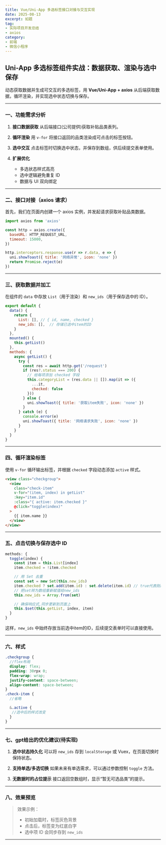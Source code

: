 ```yaml
---
title: Vue/Uni-App 多选标签接口对接与交互实现
date: 2025-08-13
excerpt: 如题
tag: 
- 实际项目开发总结
- axios
category:
- 前端
- 微信小程序
---
```

## Uni-App 多选标签组件实战：数据获取、渲染与选中保存

动态获取数据并生成可交互的多选标签，用 **Vue/Uni-App + axios** 从后端获取数据，循环渲染，并实现选中状态切换与保存。

---

### 一、功能需求分析

1. **接口数据获取**
   从后端接口(公司提供)获取补贴品类表列。

2. **循环渲染**
   用 `v-for` 将接口返回的品类渲染成可点击的标签按钮。

3. **选中交互**
   点击标签时切换选中状态，并保存到数组，供后续提交表单使用。

4. **扩展优化**

   * 多选状态样式高亮
   * 选中逻辑避免重复 ID
   * 数据与 UI 双向绑定

---

### 二、接口对接（axios 请求）

首先，我们在页面内创建一个 axios 实例，并发起请求获取补贴品类数据。

```js
import axios from 'axios'

const http = axios.create({
  baseURL: HTTP_REQUEST_URL,
  timeout: 15000,
})

http.interceptors.response.use(r => r.data, e => {
  uni.showToast({ title: '网络异常', icon: 'none' })
  return Promise.reject(e)
})
```

---

### 三、获取数据并加工

在组件的 `data` 中存放 `List`（用于渲染）和 `new_ids`（用于保存选中的 ID）。

```js
export default {
  data() {
    return {
      List: [], // { id, name, checked }
      new_ids: [],  // 存储已选中item的ID
    }
  },
  mounted() {
    this.getList()
  },
  methods: {
    async getList() {
      try {
        const res = await http.get('/request')
        if (res?.status === 200) {
          // 给每项添加 checked 字段
          this.categoryList = (res.data || []).map(it => ({
            ...it,
            checked: false
          }))
        } else {
          uni.showToast({ title: '获取item失败', icon: 'none' })
        }
      } catch (e) {
        console.error(e)
        uni.showToast({ title: '网络请求失败', icon: 'none' })
      }
    }
  }
}
```

---

### 四、循环渲染标签

使用 `v-for` 循环输出标签，并根据 `checked` 字段动态添加 `active` 样式。

```html
<view class="checkgroup">
  <view
    class="check-item"
    v-for="(item, index) in getList"
    :key="item.id"
    :class="{ active: item.checked }"
    @click="toggle(index)"
  >
    {{ item.name }}
  </view>
</view>
```

---

### 五、点击切换与保存选中 ID

```js
methods: {
  toggle(index) {
    const item = this.List[index]
    item.checked = !item.checked

    // 用 Set 去重
    const set = new Set(this.new_ids)
    item.checked ? set.add(item.id) : set.delete(item.id) // true代表刚刚选中,加入其中
    // 把set转为数组重新赋值给new_ids
    this.new_ids = Array.from(set)

    // 确保响应式,同步更新到页面上
    this.$set(this.getList, index, item)
  }
}
```

这样，`new_ids` 中始终存放当前选中item的ID，后续提交表单时可以直接使用。

---

### 六、样式

```scss
.checkgroup {
  //flex布局
  display: flex;
  padding: 30rpx 0;
  flex-wrap: wrap;
  justify-content: space-between;
  align-content: space-between;
}
.check-item {
  //省略

  &.active {
   //选中后的样式改变
  }
}
```

---

### 七、gpt给出的优化建议(待实现)

1. **选中状态持久化**
   可以将 `new_ids` 存到 `localStorage` 或 Vuex，在页面切换时保持状态。

2. **支持单选/多选切换**
   如果未来有单选需求，可以通过参数控制 `toggle` 方法。

3. **无数据时的占位提示**
   接口返回空数组时，显示“暂无可选品类”的提示。

---

### 八、效果预览

> 效果示例：
>
> * 初始加载时，标签灰色背景
> * 点击后，标签变为红底白字
> * 选中项 ID 会同步存到 `new_ids`

---
